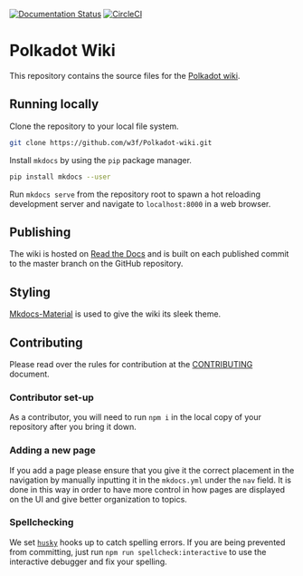 [![Documentation Status](https://readthedocs.org/projects/polkadot-wiki/badge/?version=latest)](https://polkadot-wiki.readthedocs.io/en/latest/?badge=latest)
[![CircleCI](https://circleci.com/gh/w3f/polkadot-wiki.svg?style=svg)](https://circleci.com/gh/w3f/polkadot-wiki)

# Polkadot Wiki

This repository contains the source files for the [Polkadot wiki](https://wiki.polkadot.network).

## Running locally

Clone the repository to your local file system.

```bash
git clone https://github.com/w3f/Polkadot-wiki.git
```

Install `mkdocs` by using the `pip` package manager.

```bash
pip install mkdocs --user
```

Run `mkdocs serve` from the repository root to spawn a hot reloading development server and navigate to `localhost:8000` in a web browser.

## Publishing

The wiki is hosted on [Read the Docs](https://readthedocs.org) and is built on each published commit to the master branch on the GitHub repository.

## Styling

[Mkdocs-Material](https://squidfunk.github.io/mkdocs-material/) is used to give the wiki its sleek theme.

## Contributing

Please read over the rules for contribution at the [CONTRIBUTING](CONTRIBUTING.md) document.

### Contributor set-up

As a contributor, you will need to run `npm i` in the local copy of your repository after you bring it down.

### Adding a new page

If you add a page please ensure that you give it the correct placement in the navigation by manually inputting it in the `mkdocs.yml` under the `nav` field. It is done in this way in order to have more control in how pages are displayed on the UI and give better organization to topics.

### Spellchecking

We set [`husky`](https://github.com/typicode/husky) hooks up to catch spelling errors. If you are being prevented from committing, just run `npm run spellcheck:interactive` to use the interactive debugger and fix your spelling.
